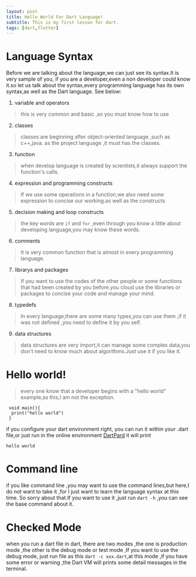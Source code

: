 ```yaml
---
layout: post
title: Hello World For Dart Language!
subtitle: This is my first lesson for dart.
tags: [dart,flutter]
---
```

# Language Syntax
Before we are talking about the language,we can just see its syntax.It is very sample of you, if you are a developer,even a non developer could know it.so let us  talk about the syntax,every programming language  has its own syntax,as well as the Dart language. See below:

1. variable and operators
> this is very common and basic ,so you must know how to use
2. classes
> classes are beginning after object-oriented language ,such as c++,java. as the project language ,it must has the classes.
3. function
> when  develop language is created by scientists,it always support the function's calls.
4. expression and programming constructs
>  If we use some operations in a function,we also need some expression to concise our working.as well as the constructs
5. decision making and loop constructs
> the key words are `if` and `for` ,even through you know  a little about developing language,you may know these words.
6. comments
> It is very common function that is almost in every programming language.
7. librarys and packages
> If you want to use the codes of the other people or some functions that had been created by you before.you cloud use the libraries or packages to concise your code and manage your mind.
8. typedefs
> In every language,there are some many types,you can use them ,if it was not defined ,you need to define it by you self.
9. data structures
> data structures are very import,it can manage some complex data,you don't need to know much about algorithms.Just use it if you like it.

# Hello world!
> every one know that a developer begins with a "hello world" example,as this,I am not the exception.
```
 void main(){
  print("hello world")
 }
```
if you configure your dart environment right, you can run it within your .dart file,or just run in the online environment  [DartPard](https://dartpad.dartlang.org/)
it will print
```
hello world
```

# Command line
if you like command line ,you may want to use the command lines,but here,I do not want to take it ,for I just want to learn the language syntax at this time. So sorry about that.If you want to use it ,just run `dart -h` ,you can see the base command about it.

# Checked Mode
when you run a dart file in dart, there are two modes ,the one is production mode ,the other is the debug mode or test mode ,If you want to use the debug mode, just run file as this `dart -c xxx.dart`,at this mode ,if you have some error or warning ,the Dart VM will prints some detail messages in the terminal.
